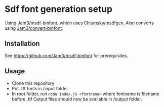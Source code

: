 Sdf font generation setup
===
Using [Jam3/msdf-bmfont](https://github.com/Jam3/msdf-bmfont), which uses [Chlumsky/msdfgen](https://github.com/Chlumsky/msdfgen).
Also converts using [Jam3/convert-bmfont](https://github.com/Jam3/convert-bmfont).

Installation
---
See https://github.com/Jam3/msdf-bmfont for prerequisites.

Usage
---
* Clone this repository
* Put .ttf fonts in /input folder
* In root folder, run ```node index.js <fontname>``` where fontname is filename before .ttf
Output files should now be available in /output folder.